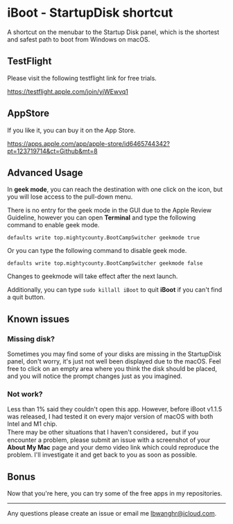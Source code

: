 # iBoot - StartupDisk shortcut
A shortcut on the menubar to the Startup Disk panel, which is the shortest and safest path to boot from Windows on macOS.

## TestFlight
Please visit the following testflight link for free trials.

https://testflight.apple.com/join/yjWEwvq1 

## AppStore
If you like it, you can buy it on the App Store.

https://apps.apple.com/app/apple-store/id6465744342?pt=123719714&ct=Github&mt=8

## Advanced Usage
In **geek mode**, you can reach the destination with one click on the icon, but you will lose access to the pull-down menu.

There is no entry for the geek mode in the GUI due to the Apple Review Guideline, however you can open **Terminal** and type the following command to enable geek mode.

`defaults write top.mightycounty.BootCampSwitcher geekmode true`

Or you can type the following command to disable geek mode. 

`defaults write top.mightycounty.BootCampSwitcher geekmode false`

Changes to geekmode will take effect after the next launch.

Additionally, you can type `sudo killall iBoot` to quit **iBoot** if you can't find a quit button.

## Known issues
### Missing disk?
Sometimes you may find some of your disks are missing in the StartupDisk panel, don't worry, it's just not well been displayed due to the macOS. Feel free to click on an empty area where you think the disk should be placed, and you will notice the prompt changes just as you imagined.

### Not work?
Less than 1% said they couldn't open this app. However, before iBoot v1.1.5 was released, I had tested it on every major version of macOS with both Intel and M1 chip.  
There may be other situations that I haven't considered，but if you encounter a problem, please submit an issue with a screenshot of your **About My Mac** page and your demo video link which could reproduce the problem. I'll investigate it and get back to you as soon as possible.

## Bonus
Now that you're here, you can try some of the free apps in my repositories.

---
Any questions please create an issue or email me lbwanghr@icloud.com.
